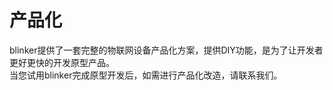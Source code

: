 # 产品化
blinker提供了一套完整的物联网设备产品化方案，提供DIY功能，是为了让开发者更好更快的开发原型产品。  
当您试用blinker完成原型开发后，如需进行产品化改造，请联系我们。  
